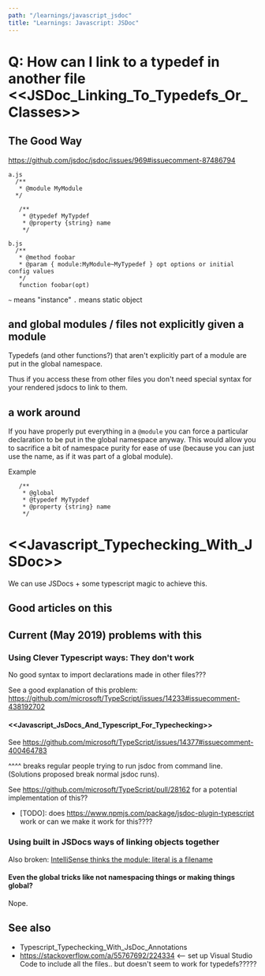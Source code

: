 ```yaml
---
path: "/learnings/javascript_jsdoc"
title: "Learnings: Javascript: JSDoc"
---
```


# Q: How can I link to a typedef in another file <<JSDoc_Linking_To_Typedefs_Or_Classes>>

## The Good Way

https://github.com/jsdoc/jsdoc/issues/969#issuecomment-87486794

    a.js
      /**
       * @module MyModule
      */

       /**
        * @typedef MyTypdef
        * @property {string} name
        */

    b.js
      /**
       * @method foobar
       * @param { module:MyModule~MyTypedef } opt options or initial config values
       */
       function foobar(opt)

`~` means "instance"  `.` means static object


## and global modules / files not explicitly given a module

Typedefs (and other functions?) that aren't explicitly part of a module are put in the global namespace.

Thus if you access these from other files you don't need special syntax for your rendered jsdocs to link to them.

## a work around

If you have properly put everything in a `@module` you can force a particular declaration to be put in the global namespace anyway. This would allow you to sacrifice a bit of namespace purity for ease of use (because you can just use the name, as if it was part of a global module).

Example

       /**
        * @global
        * @typedef MyTypdef
        * @property {string} name
        */

# <<Javascript_Typechecking_With_JSDoc>>

We can use JSDocs + some typescript magic to achieve this.

## Good articles on this


## Current (May 2019) problems with this

### Using Clever Typescript ways: They don't work

No good syntax to import declarations made in other files???

See a good explanation of this problem: https://github.com/microsoft/TypeScript/issues/14233#issuecomment-438192702

#### <<Javascript_JsDocs_And_Typescript_For_Typechecking>>

See https://github.com/microsoft/TypeScript/issues/14377#issuecomment-400464783

^^^^ breaks regular people trying to run jsdoc from command line. (Solutions proposed break normal jsdoc runs).

See https://github.com/microsoft/TypeScript/pull/28162 for a potential implementation of this??


- [TODO]: does https://www.npmjs.com/package/jsdoc-plugin-typescript work or can we make it work for this????

### Using built in JSDocs ways of linking objects together

Also broken: [IntelliSense thinks the module: literal is a filename](https://github.com/microsoft/TypeScript/issues/30893)

#### Even the global tricks like not namespacing things or making things global?

Nope.

## See also

  * Typescript_Typechecking_With_JsDoc_Annotations
  * https://stackoverflow.com/a/55767692/224334 <-- set up Visual Studio Code to include all the files.. but doesn't seem to work for typedefs?????
